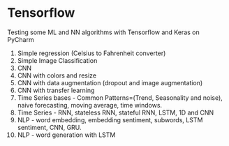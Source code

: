 # Tensorflow

Testing some ML and NN algorithms with Tensorflow and Keras on PyCharm

1. Simple regression (Celsius to Fahrenheit converter)
2. Simple Image Classification
3. CNN
4. CNN with colors and resize
5. CNN with data augmentation (dropout and image augmentation)
6. CNN with transfer learning
7. Time Series bases - Common Patterns=(Trend, Seasonality and noise),  naive forecasting, moving average, time windows.
8. Time Series - RNN, stateless RNN, stateful RNN, LSTM, 1D and CNN
9. NLP - word embedding, embedding sentiment, subwords, LSTM sentiment, CNN, GRU.
10. NLP - word generation with LSTM
